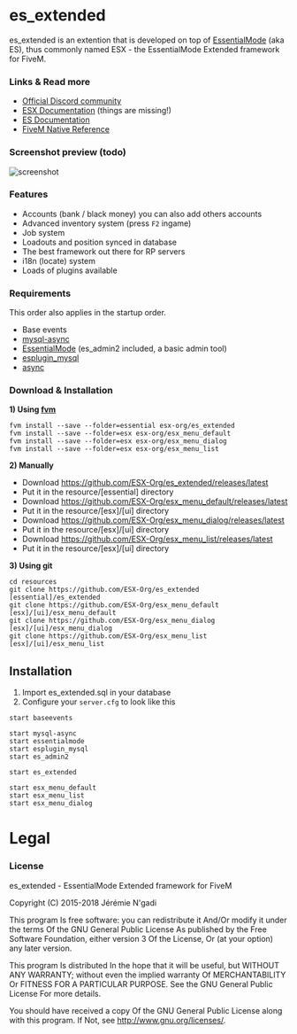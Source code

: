 # es_extended
es_extended is an extention that is developed on top of [EssentialMode](https://essentialmode.com/) (aka ES), thus commonly named ESX - the EssentialMode Extended framework for FiveM.

### Links & Read more
- [Official Discord community](https://discord.me/fivem_esx)
- [ESX Documentation](https://esx-org.github.io/) (things are missing!)
- [ES Documentation](https://docs.essentialmode.com/)
- [FiveM Native Reference](https://runtime.fivem.net/doc/reference.html)

### Screenshot preview (todo)

![screenshot](http://i.imgur.com/aPFdJl3.jpg)

### Features
- Accounts (bank / black money) you can also add others accounts
- Advanced inventory system (press `F2` ingame)
- Job system
- Loadouts and position synced in database
- The best framework out there for RP servers
- i18n (locate) system
- Loads of plugins available

### Requirements
This order also applies in the startup order.
- Base events
- [mysql-async](https://github.com/brouznouf/fivem-mysql-async/releases/latest)
- [EssentialMode](https://essentialmode.com/) (es_admin2 included, a basic admin tool)
- [esplugin_mysql](https://forum.fivem.net/t/release-essentialmode-base/3665/1181)
- [async](https://github.com/ESX-Org/async/releases/latest)

### Download & Installation

**1) Using [fvm](https://github.com/qlaffont/fvm-installer)**

```
fvm install --save --folder=essential esx-org/es_extended
fvm install --save --folder=esx esx-org/esx_menu_default
fvm install --save --folder=esx esx-org/esx_menu_dialog
fvm install --save --folder=esx esx-org/esx_menu_list

```

**2) Manually**

- Download https://github.com/ESX-Org/es_extended/releases/latest
- Put it in the resource/[essential] directory
- Download https://github.com/ESX-Org/esx_menu_default/releases/latest
- Put it in the resource/[esx]/[ui] directory
- Download https://github.com/ESX-Org/esx_menu_dialog/releases/latest
- Put it in the resource/[esx]/[ui] directory
- Download https://github.com/ESX-Org/esx_menu_list/releases/latest
- Put it in the resource/[esx]/[ui] directory

**3) Using git**

```
cd resources
git clone https://github.com/ESX-Org/es_extended [essential]/es_extended
git clone https://github.com/ESX-Org/esx_menu_default [esx]/[ui]/esx_menu_default
git clone https://github.com/ESX-Org/esx_menu_dialog [esx]/[ui]/esx_menu_dialog
git clone https://github.com/ESX-Org/esx_menu_list [esx]/[ui]/esx_menu_list
```

## Installation

1) Import es_extended.sql in your database
2) Configure your `server.cfg` to look like this

```
start baseevents

start mysql-async
start essentialmode
start esplugin_mysql
start es_admin2

start es_extended

start esx_menu_default
start esx_menu_list
start esx_menu_dialog
```
# Legal
### License
es_extended - EssentialMode Extended framework for FiveM

Copyright (C) 2015-2018 Jérémie N'gadi

This program Is free software: you can redistribute it And/Or modify it under the terms Of the GNU General Public License As published by the Free Software Foundation, either version 3 Of the License, Or (at your option) any later version.

This program Is distributed In the hope that it will be useful, but WITHOUT ANY WARRANTY; without even the implied warranty Of MERCHANTABILITY Or FITNESS FOR A PARTICULAR PURPOSE. See the GNU General Public License For more details.

You should have received a copy Of the GNU General Public License along with this program. If Not, see http://www.gnu.org/licenses/.

